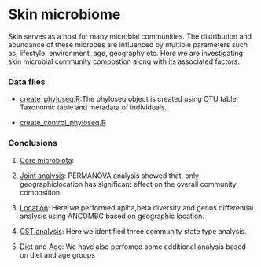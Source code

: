# Skin microbiome
Skin serves as a host for many microbial communities. The distribution and abundance of these microbes 
are influenced by multiple parameters such as, lifestyle, environment, age, geography etc.
Here we are investigating skin microbial community compostion along with its associated factors. 

### Data files
* [create_phyloseq.R](create_phyloseq.R):The phyloseq object is created 
using OTU table, Taxonomic table and metadata of individuals.

* [create_control_phyloseq.R](create_control_phyloseq.R)

### Conclusions
1. [Core microbiota](core.md): 

2. [Joint analysis](jointanalysis.md): PERMANOVA analysis showed that, only geographiclocation 
has significant effect on the overall community composition.

3. [Location](location.md): Here we performed aplha,beta diversity and genus differential 
analysis using ANCOMBC based on geographic location.

4. [CST analysis](CSTAnalysis_SkinSamples.md): Here we identified three community state type analysis.

5. [Diet](diet.md) and [Age](age.md): We have also perfomed some 
additional analysis based on diet and age groups


